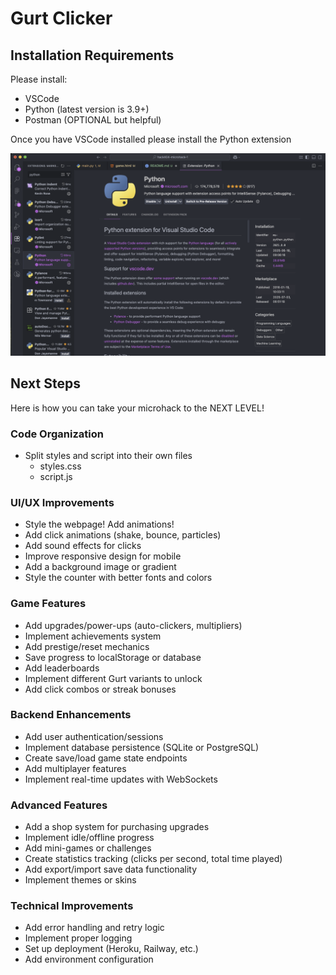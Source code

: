 # Gurt Clicker

## Installation Requirements

Please install:
- VSCode
- Python (latest version is 3.9+)
- Postman (OPTIONAL but helpful)

Once you have VSCode installed please install the Python extension

![Python Extension Screenshot](python-extension.png)

## Next Steps

Here is how you can take your microhack to the NEXT LEVEL!

### Code Organization
- Split styles and script into their own files
  - styles.css
  - script.js

### UI/UX Improvements
- Style the webpage! Add animations!
- Add click animations (shake, bounce, particles)
- Add sound effects for clicks
- Improve responsive design for mobile
- Add a background image or gradient
- Style the counter with better fonts and colors

### Game Features
- Add upgrades/power-ups (auto-clickers, multipliers)
- Implement achievements system
- Add prestige/reset mechanics
- Save progress to localStorage or database
- Add leaderboards
- Implement different Gurt variants to unlock
- Add click combos or streak bonuses

### Backend Enhancements
- Add user authentication/sessions
- Implement database persistence (SQLite or PostgreSQL)
- Create save/load game state endpoints
- Add multiplayer features
- Implement real-time updates with WebSockets

### Advanced Features
- Add a shop system for purchasing upgrades
- Implement idle/offline progress
- Add mini-games or challenges
- Create statistics tracking (clicks per second, total time played)
- Add export/import save data functionality
- Implement themes or skins

### Technical Improvements
- Add error handling and retry logic
- Implement proper logging
- Set up deployment (Heroku, Railway, etc.)
- Add environment configuration